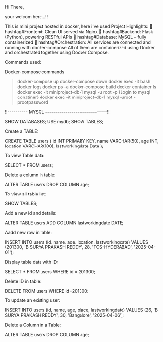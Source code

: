 Hi There, 

 your welcom here...!!

This is mini project hosted in docker, here i've used 
Project Highlights:
🔹 hashtag#Frontend: Clean UI served via Nginx
 🔹 hashtag#Backend: Flask (Python), powering RESTful APIs
 🔹 hashtag#Database: MySQL – fully containerized
 🔹 hashtag#Orchestration: All services are connected and running with docker-compose
All of them are containerized using Docker and orchestrated together using Docker Compose.

Commands used:

Docker-compose commands 

> docker-compose up
> docker-compose down
> docker exec -it <docker container id> bash
> docker logs <container id>
> docker ps -a
> docker-compose build
> docker container ls
> docker exec -it miniproject-db-1 mysql -u root -p {Login to mysql conatiner}
> docker exec -it miniproject-db-1 mysql -uroot -prootpassword


!!---------- MYSQL -------------------------------!!

SHOW DATABASES;
USE mydb;
SHOW TABLES;


Create a TABLE:

CREATE TABLE users (
    id INT PRIMARY KEY,
    name VARCHAR(50),
    age INT,
    location VARCHAR(100),
    lastworkingdate Date
);


To view Table data:

SELECT * FROM users;


Delete a column in table:

ALTER TABLE users DROP COLUMN age;


To view all table list:

SHOW TABLES;


Add a new id and details:

ALTER TABLE users ADD COLUMN lastworkingdate DATE;

Aadd new row in table:

INSERT INTO users (id, name, age, location, lastworkingdate)
VALUES (201300, 'B SURYA PRAKASH REDDY', 28, 'TCS-HYDERABAD', '2025-04-01');

Display table data with ID:

SELECT * FROM users WHERE id = 201300;

Delete ID in table:

DELETE FROM users WHERE id=201300;

To update an existing user:

INSERT INTO users (id, name, age, place, lastworkingdate)
VALUES (26, 'B SURYA PRAKASH REDDY', 30, 'Bangalore', '2025-04-06');

Delete a Column in a Table:

ALTER TABLE users DROP COLUMN age;










